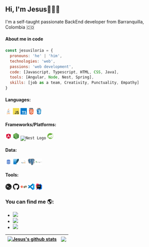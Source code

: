 ## Hi, I'm Jesus👋👨‍💻

I'm a self-taught passionate BackEnd developer from Barranquilla, Colombia 🇨🇴

#### About me in code

```js
const jesuviloria = {
  pronouns: 'he' | 'him',
  technologies: 'web',
  passions: 'web development',
  code: [Javascript, Typescript, HTML, CSS, Java],
  tools: [Angular, Node, Nest, Spring],
  skills: [job as a team, Creativity, Punctuality, Empathy]
}
```

#### Languages:

<code><img height="20px" alt="java" src="https://raw.githubusercontent.com/github/explore/5b3600551e122a3277c2c5368af2ad5725ffa9a1/topics/java/java.png"></code>
<code><img height="20px" alt="javascript" src="https://raw.githubusercontent.com/github/explore/80688e429a7d4ef2fca1e82350fe8e3517d3494d/topics/javascript/javascript.png"></code>
<code><img height="20px" alt="typescript" src="https://raw.githubusercontent.com/github/explore/80688e429a7d4ef2fca1e82350fe8e3517d3494d/topics/typescript/typescript.png"></code>
<code><img height="20px" alt="html" src="https://raw.githubusercontent.com/github/explore/80688e429a7d4ef2fca1e82350fe8e3517d3494d/topics/html/html.png"></code>
<code><img height="20px" alt="css" src="https://raw.githubusercontent.com/github/explore/80688e429a7d4ef2fca1e82350fe8e3517d3494d/topics/css/css.png"></code>
<br/>

#### Frameworks/Platforms:

<code><img height="20px" alt="angular" src="https://raw.githubusercontent.com/github/explore/80688e429a7d4ef2fca1e82350fe8e3517d3494d/topics/angular/angular.png"></code>
<code><img height="20px" alt="nodejs" src="https://raw.githubusercontent.com/github/explore/80688e429a7d4ef2fca1e82350fe8e3517d3494d/topics/nodejs/nodejs.png"></code>
<code><img height="20px" alt="Nest Logo" src="https://nestjs.com/img/logo-small.svg"></code>
<code><img height="20px" src="https://raw.githubusercontent.com/github/explore/80688e429a7d4ef2fca1e82350fe8e3517d3494d/topics/spring-boot/spring-boot.png"></code>
<br/>

#### Data:

<code><img height="20px" alt="sql" src="https://raw.githubusercontent.com/github/explore/80688e429a7d4ef2fca1e82350fe8e3517d3494d/topics/sql/sql.png"></code>
<code><img height="20px" alt="sqlite" src="https://raw.githubusercontent.com/github/explore/2d218e3aa252dc90eef269b34eeec1fbd15dc07e/topics/sqlite/sqlite.png"></code>
<code><img height="20px" alt="mysql" src="https://raw.githubusercontent.com/github/explore/80688e429a7d4ef2fca1e82350fe8e3517d3494d/topics/mysql/mysql.png"></code>
<code><img height="20px" alt="postgresql" src="https://raw.githubusercontent.com/github/explore/2d218e3aa252dc90eef269b34eeec1fbd15dc07e/topics/postgresql/postgresql.png"></code>
<code><img height="20px" alt="mongodb" src="https://raw.githubusercontent.com/github/explore/2d218e3aa252dc90eef269b34eeec1fbd15dc07e/topics/mongodb/mongodb.png"></code>
<br/>

#### Tools:

<code><img height="20px" alt="Terminal" src="https://raw.githubusercontent.com/github/explore/80688e429a7d4ef2fca1e82350fe8e3517d3494d/topics/terminal/terminal.png"></code>
<code><img height="20px" alt="GitHub" src="https://raw.githubusercontent.com/github/explore/78df643247d429f6cc873026c0622819ad797942/topics/github/github.png"></code>
<code><img height="20px" src="https://raw.githubusercontent.com/github/explore/80688e429a7d4ef2fca1e82350fe8e3517d3494d/topics/git/git.png"></code>
<code><img height="20px" alt="Visual Studio Code" src="https://raw.githubusercontent.com/github/explore/78df643247d429f6cc873026c0622819ad797942/topics/visual-studio-code/visual-studio-code.png"></code>
<code><img height="20px" src="https://raw.githubusercontent.com/github/explore/caa262eeb858e81282d6f651d6eef1f8730b54ba/topics/intellij-idea/intellij-idea.png"></code>
<br/>

### You can find me 🌎:

- [<img height="20px" src="https://upload.wikimedia.org/wikipedia/commons/9/95/Instagram_logo_2022.svg">](https://www.instagram.com/jesuviloria_)
- [<img height="20px" src="https://upload.wikimedia.org/wikipedia/commons/c/ce/X_logo_2023.svg">](https://x.com/jesuviloria_)
- [<img height="20px" src="https://avatars.githubusercontent.com/u/1965106?s=200&v=4">](https://discordapp.com/users/455861780657209349)

| <a href="https://github.com/jesuviloria/github-readme-stats"><img align="center" src="https://github-readme-stats.vercel.app/api?username=jesuviloria&show_icons=true&include_all_commits=true&theme=buefy&hide_border=true" alt="Jesus's github stats" /></a> | <a href="https://github.com/jesuviloria/github-readme-stats"><img align="center" src="https://github-readme-stats.vercel.app/api/top-langs/?username=jesuviloria&layout=compact&theme=buefy&hide_border=true" /></a> |
| -------------------------------------------------------------------------------------------------------------------------------------------------------------------------------------------------------------------------------------------------------------- | -------------------------------------------------------------------------------------------------------------------------------------------------------------------------------------------------------------------- |
